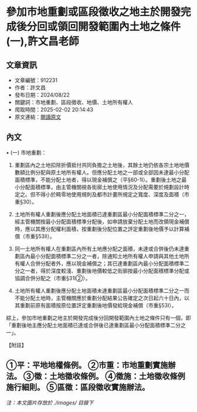 # 參加市地重劃或區段徵收之地主於開發完成後分回或領回開發範圍內土地之條件(一),許文昌老師

## 文章資訊
- 文章編號：912231
- 作者：許文昌
- 發布日期：2024/08/22
- 關鍵詞：市地重劃、區段徵收、地價、土地所有權人
- 爬取時間：2025-02-02 20:14:43
- 原文連結：[閱讀原文](https://real-estate.get.com.tw/Columns/detail.aspx?no=912231)

## 內文
• (一) 市地重劃：

1. 重劃區內之土地扣除折價抵付共同負擔之土地後，其餘土地仍依各宗土地地價數額比例分配與原土地所有權人。但應分配土地之一部或全部因未達最小分配面積標準，不能分配土地者，得以現金補償之（平§60-1I）。重劃後土地之最小分配面積標準，由主管機關視各街廓土地使用情況及分配需要於規劃設計時定之。但不得小於畸零地使用規則及都市計畫所規定之寬度、深度及面積（市重§30）。

2. 土地所有權人重劃後應分配土地面積已達重劃區最小分配面積標準二分之一，經主管機關按最小分配面積標準分配後，如申請放棄分配土地而改領現金補償時，應以其應分配權利面積，按重劃後分配位置之評定重劃後地價予以計算補償（市重§53II）。

3. 同一土地所有權人在重劃區內所有土地應分配之面積，未達或合併後仍未達重劃區內最小分配面積標準二分之一者，除通知土地所有權人申請與其他土地所有權人合併分配者外，應以現金補償之；其已達重劃區內最小分配面積標準二分之一者，得於深度較淺、重劃後地價較低之街廓按最小分配面積標準分配或協調合併分配之（市重§31I②）。

4. 土地所有權人重劃後應分配土地面積未達重劃區最小分配面積標準二分之一而不能分配土地時，主管機關應於重劃分配結果公告確定之次日起六十日內，以其重劃前原有面積按原位置評定重劃後地價發給現金補償（市重§53I）。

綜上，參加市地重劃之地主於開發完成後分回開發範圍內土地之條件只有一個，即「重劃後地主應分配土地面積已達或合併後已達重劃區最小分配面積標準二分之一」。

【附註】

①平：平地地權條例。 ②市重：市地重劃實施辦法。 ③徵：土地徵收條例。 ④徵施：土地徵收條例施行細則。 ⑤區徵：區段徵收實施辦法。
---
*注：本文圖片存放於 ./images/ 目錄下*
